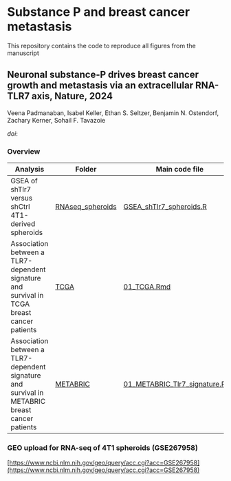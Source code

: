 # Substance P and breast cancer metastasis

This repository contains the code to reproduce all figures from the manuscript

## Neuronal substance-P drives breast cancer growth and metastasis via an extracellular RNA-TLR7 axis, Nature, 2024

Veena Padmanaban, Isabel Keller, Ethan S. Seltzer, Benjamin N. Ostendorf, Zachary Kerner, Sohail F. Tavazoie

*doi*: []()

### Overview
| Analysis                                             | Folder |   Main code file                                                    |
|-----------------------------------------------------|-----------------------------------------------------|--------------------------------------------------------------|
| GSEA of shTlr7 versus shCtrl 4T1-derived spheroids    | [RNAseq_spheroids](RNAseq_spheroids)  |   [GSEA_shTlr7_spheroids.R](RNAseq_spheroids/GSEA_shTlr7_spheroids.R)  |
| Association between a TLR7-dependent signature and survival in TCGA breast cancer patients    | [TCGA](TCGA)  |   [01_TCGA.Rmd](TCGA/01_TCGA.Rmd)  |
| Association between a TLR7-dependent signature and survival in METABRIC breast cancer patients  |  [METABRIC](METABRIC) | [01_METABRIC_Tlr7_signature.Rmd](METABRIC/01_METABRIC_Tlr7_signature.Rmd) |


### GEO upload for RNA-seq of 4T1 spheroids (GSE267958)
[https://www.ncbi.nlm.nih.gov/geo/query/acc.cgi?acc=GSE267958](https://www.ncbi.nlm.nih.gov/geo/query/acc.cgi?acc=GSE267958)

